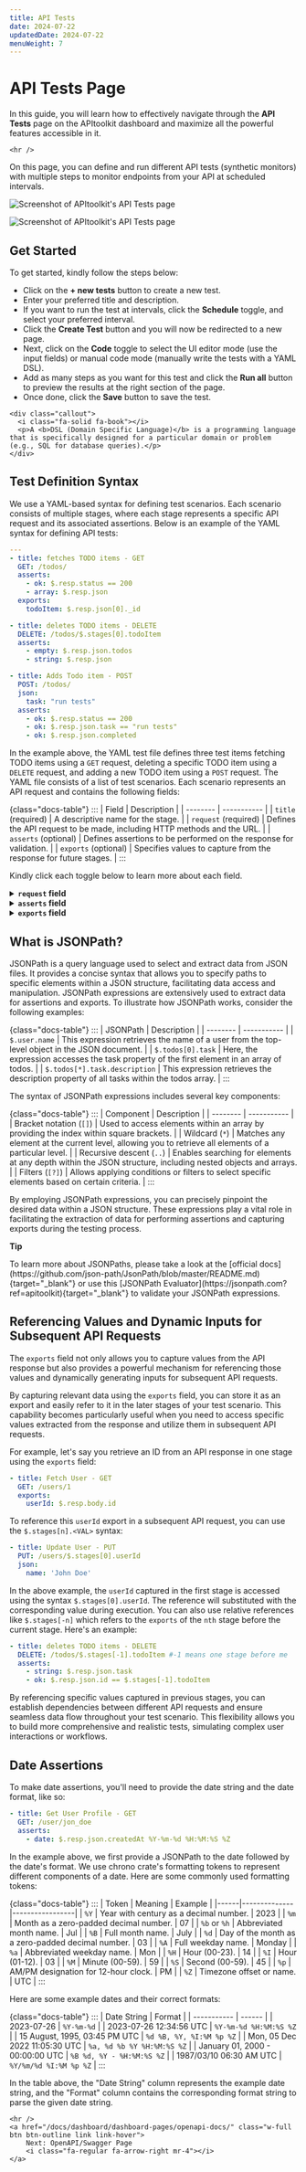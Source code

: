 ```yaml
---
title: API Tests
date: 2024-07-22
updatedDate: 2024-07-22
menuWeight: 7
---
```


# API Tests Page

In this guide, you will learn how to effectively navigate through the **API Tests** page on the APItoolkit dashboard and maximize all the powerful features accessible in it. 

```=html
<hr />
```

On this page, you can define and run different API tests (synthetic monitors) with multiple steps to monitor endpoints from your API at scheduled intervals.

![Screenshot of APItoolkit's API Tests page](/docs/dashboard/dashboard-pages/api-tests/testing-ui.png)

![Screenshot of APItoolkit's API Tests page](/docs/dashboard/dashboard-pages/api-tests/testing-code.png)

## Get Started

To get started, kindly follow the steps below:

- Click on the **+ new tests** button to create a new test.
- Enter your preferred title and description.
- If you want to run the test at intervals, click the **Schedule** toggle, and select your preferred interval.
- Click the **Create Test** button and you will now be redirected to a new page.
- Next, click on the **Code** toggle to select the UI editor mode (use the input fields) or manual code mode (manually write the tests with a YAML DSL).
- Add as many steps as you want for this test and click the **Run all** button to preview the results at the right section of the page.
- Once done, click the **Save** button to save the test.

```=html
<div class="callout">
  <i class="fa-solid fa-book"></i>
  <p>A <b>DSL (Domain Specific Language)</b> is a programming language that is specifically designed for a particular domain or problem (e.g., SQL for database queries).</p>
</div>
```

## Test Definition Syntax

We use a YAML-based syntax for defining test scenarios. Each scenario consists of multiple stages, where each stage represents a specific API request and its associated assertions. Below is an example of the YAML syntax for defining API tests:

```yaml
---
- title: fetches TODO items - GET
  GET: /todos/
  asserts:
    - ok: $.resp.status == 200
    - array: $.resp.json
  exports:
    todoItem: $.resp.json[0]._id

- title: deletes TODO items - DELETE
  DELETE: /todos/$.stages[0].todoItem
  asserts:
    - empty: $.resp.json.todos
    - string: $.resp.json

- title: Adds Todo item - POST
  POST: /todos/
  json:
    task: "run tests"
  asserts:
    - ok: $.resp.status == 200
    - ok: $.resp.json.task == "run tests"
    - ok: $.resp.json.completed
```

In the example above, the YAML test file defines three test items fetching TODO items using a `GET` request, deleting a specific TODO item using a `DELETE` request, and adding a new TODO item using a `POST` request. The YAML file consists of a list of test scenarios. Each scenario represents an API request and contains the following fields:

{class="docs-table"}
:::
| Field | Description |
| -------- | ----------- |
| `title` (required) | A descriptive name for the stage. |
| `request` (required) | Defines the API request to be made, including HTTP methods and the URL. |
| `asserts` (optional) | Defines assertions to be performed on the response for validation. |
| `exports` (optional) | Specifies values to capture from the response for future stages. |
:::

Kindly click each toggle below to learn more about each field.

<details>
<summary><b><code>request</code> field</b></summary>
<br />

The `request` field defines the API request to be made and consists of three properties:

  ① `method` (required): This property specifies the HTTP method for the request, such as `GET`, `POST`, `PUT`, or `DELETE` as the key. The value of the `method` property is the request URL path. Here's an example:

  ```yaml
  # POST request
  - title: Adds Todo item - POST
    POST: /todos/

  # GET request
  - title: Fetches Todo items - GET
    GET: /todos/
  ```

  ② `headers` (optional): This property allows you to include HTTP headers in the request. Headers can be used to pass additional information to the server, such as authentication tokens or content types. Here's an example:

  ```yaml
  - title: Fetches Todo items - GET with headers
    GET: /todos/
    headers:
      Authorization: Bearer <token>
      Content-Type: application/json
      Allowed-Methods:
        - GET
        - POST
  ```

  ⓷ `json` (optional): This property allows you to include request body data in JSON format when necessary. By specifying the `json` property within the `request` field, you can provide structured data that needs to be sent along with the API request. Here's an example:

  ```yaml
  - title: Create User - POST
    POST: /users/
    json:
      name: John Doe
      age: 25
      email: john.doe@example.com
  ```

  In the above example, a POST request is made to create a new user. The `json` property contains the user data in JSON format, including properties such as `name`, `age`, and `email`. Including the `json` property in the `request` field enables you to pass structured data to the API endpoint, facilitating actions such as creating or updating resources on the server.
</details>

<details>
<summary><b><code>asserts</code> field</b></summary>
<br />

The `asserts` field plays a crucial role in defining assertions or validations to be performed on the API response. It allows you to specify conditions that must be met for the test to pass successfully. This field accepts a collection of key-value pairs, where the keys represent the type of assertion (think of it as a variable) and the values define the corresponding expressions or conditions to be evaluated. You can include multiple assertions within the `asserts` field to perform various validations on different aspects of the API response, such as checking specific properties, verifying the presence of certain data, or comparing values.

Here's an example to demonstrate the usage of the `asserts` field:

```yaml
- title: Fetches Todo items - GET
  GET: /todos/
  asserts:
    - ok: $.resp.status == 200
    - array: $.resp.json
    - ok: $.resp.json[0].task == "run tests"
```

<div class="callout">
  <p><i class="fa-regular fa-lightbulb"></i> <b>Tip</b></p>
  <p>The `.json` in `$.resp.json` converts the response into JSON format. This allows you to access properties of the response JSON using JSONPath expressions.</p>
</div>

In the above example, we have defined three assertions:

① `ok`: This assertion checks whether the response status code is equal to 200. The expression `$.resp.status == 200` is evaluated, and if it returns `true`, the assertion is considered successful.

② `array`: This assertion verifies that the response body is an array. The expression `$.resp.json` is evaluated, and if the result is an array, the assertion is considered successful.

⓷ `ok`: This assertion checks if the first Todo item retrieved from the API response has a task name equal to "run tests". The expression `$.resp.json` is evaluated, and if it returns `true`, the assertion is considered successful.

By utilizing the `asserts` field effectively, you can ensure that the API response meets the expected criteria, providing confidence in the correctness and reliability of your API. All the possible assertions you could use are as follows:

{class="docs-table"}
:::
| Assertion | Description     |
|-----------|-----------------|
| `ok`     | Checks if the provided expression evaluates to `true`. |
| `empty`  | Checks if a value is empty (e.g., an empty array, string, or null). |
| `array`  | Checks if a value is an array.                  |
| `string` | Checks if a value is a string.                  |
| `number` | Checks if a value is a number.                  |
| `boolean`| Checks if a value is a boolean.                 |
| `null`   | Checks if a value is null.                      |
| `exists` | Checks if a value exists.                       |
| `date`   | Checks if a value is a valid date string.       |
:::

These assertions provide a wide range of options to validate different aspects of the API response, allowing you to ensure the correctness and integrity of the data and behavior. You can select the appropriate assertion based on the specific validation requirements of your API test scenario.
</details>

<details>
<summary><b><code>exports</code> field</b></summary>
<br />

The `exports` field allows you to capture and store values from the API response of a stage for future reference within the test scenario. It provides a convenient way to extract specific data and make it accessible in subsequent stages of the test.
  
To use the `exports` field, you define key-value pairs where the keys represent the names of the exports (think of it as a variable), and the values define the JSON paths or expressions used to extract the desired data from the response.
  
Here's an example that demonstrates the usage of the `exports` field:

```yaml
- title: Fetches Todo items - GET
  GET: /todos/
  exports:
    todoItem: $.resp.json[0]._id
```

In the above example, the `exports` field captures the value of the `_id` property from the first element of the API response array. It assigns this value to the `todoItem` export. By capturing the `_id` value in the `todoItem` exports, you can access it in subsequent stages of the test scenario. This allows you to use the extracted data for further API requests, assertions, or any other necessary operations.

The `exports` field enables you to create a bridge between different stages within the test scenario, providing a way to pass relevant data between them. This can be particularly useful when you need to refer to specific values or dynamically generate inputs for subsequent API requests. Using the `exports` field, you can enhance the flexibility and modularity of your API tests, making them more robust and adaptable to different scenarios.
</details>

## What is JSONPath?

JSONPath is a query language used to select and extract data from JSON files. It provides a concise syntax that allows you to specify paths to specific elements within a JSON structure, facilitating data access and manipulation. JSONPath expressions are extensively used to extract data for assertions and exports. To illustrate how JSONPath works, consider the following examples:

{class="docs-table"}
:::
| JSONPath | Description |
| -------- | ----------- |
| `$.user.name` | This expression retrieves the name of a user from the top-level object in the JSON document. |
| `$.todos[0].task` | Here, the expression accesses the task property of the first element in an array of todos. |
| `$.todos[*].task.description` | This expression retrieves the description property of all tasks within the todos array. |
:::

The syntax of JSONPath expressions includes several key components:

{class="docs-table"}
:::
| Component | Description |
| -------- | ----------- |
| Bracket notation (`[]`) | Used to access elements within an array by providing the index within square brackets. |
| Wildcard (`*`) | Matches any element at the current level, allowing you to retrieve all elements of a particular level. |
| Recursive descent (`..`) | Enables searching for elements at any depth within the JSON structure, including nested objects and arrays. |
| Filters (`[?]`) | Allows applying conditions or filters to select specific elements based on certain criteria. |
:::

By employing JSONPath expressions, you can precisely pinpoint the desired data within a JSON structure. These expressions play a vital role in facilitating the extraction of data for performing assertions and capturing exports during the testing process.

<div class="callout">
  <p><i class="fa-regular fa-lightbulb"></i> <b>Tip</b></p>
  <p>To learn more about JSONPaths, please take a look at the [official docs](https://github.com/json-path/JsonPath/blob/master/README.md){target="_blank"} or use this [JSONPath Evaluator](https://jsonpath.com?ref=apitoolkit){target="_blank"} to validate your JSONPath expressions.</p>
</div>

## Referencing Values and Dynamic Inputs for Subsequent API Requests

The `exports` field not only allows you to capture values from the API response but also provides a powerful mechanism for referencing those values and dynamically generating inputs for subsequent API requests.

By capturing relevant data using the `exports` field, you can store it as an export and easily refer to it in the later stages of your test scenario. This capability becomes particularly useful when you need to access specific values extracted from the response and utilize them in subsequent API requests.

For example, let's say you retrieve an ID from an API response in one stage using the `exports` field:

```yaml
- title: Fetch User - GET
  GET: /users/1
  exports:
    userId: $.resp.body.id
```

To reference this `userId` export in a subsequent API request, you can use the `$.stages[n].<VAL>` syntax:

```yaml
- title: Update User - PUT
  PUT: /users/$.stages[0].userId
  json:
    name: 'John Doe'
```

In the above example, the `userId` captured in the first stage is accessed using the syntax `$.stages[0].userId`. The reference will substituted with the corresponding value during execution. You can also use relative references like `$.stages[-n]` which refers to the `exports` of the `nth` stage before the current stage. Here's an example:

```yaml
- title: deletes TODO items - DELETE
  DELETE: /todos/$.stages[-1].todoItem #-1 means one stage before me
  asserts:
    - string: $.resp.json.task
    - ok: $.resp.json.id == $.stages[-1].todoItem
```

By referencing specific values captured in previous stages, you can establish dependencies between different API requests and ensure seamless data flow throughout your test scenario. This flexibility allows you to build more comprehensive and realistic tests, simulating complex user interactions or workflows.

## Date Assertions

To make date assertions, you'll need to provide the date string and the date format, like so:

```yaml
- title: Get User Profile - GET
  GET: /user/jon_doe
  asserts:
    - date: $.resp.json.createdAt %Y-%m-%d %H:%M:%S %Z
```

In the example above, we first provide a JSONPath to the date followed by the date's format. We use chrono crate's formatting tokens to represent different components of a date. Here are some commonly used formatting tokens:

{class="docs-table"}
:::
| Token | Meaning     | Example         |
|------|--------------|-----------------|
| `%Y` | Year with century as a decimal number. | 2023 |
| `%m` | Month as a zero-padded decimal number. | 07 |
| `%b` or `%h` | Abbreviated month name. | Jul |
| `%B` | Full month name. | July |
| `%d` | Day of the month as a zero-padded decimal number. | 03 |
| `%A` | Full weekday name. | Monday |
| `%a` | Abbreviated weekday name. | Mon |
| `%H` | Hour (00-23). | 14 |
| `%I` | Hour (01-12). | 03 |
| `%M` | Minute (00-59). | 59 |
| `%S` | Second (00-59). | 45 |
| `%p` | AM/PM designation for 12-hour clock. | PM |
| `%Z` | Timezone offset or name. | UTC |
:::

Here are some example dates and their correct formats:

{class="docs-table"}
:::
| Date String | Format |
| ----------- | ------ |
| 2023-07-26                      | `%Y-%m-%d`                 |
| 2023-07-26 12:34:56 UTC         | `%Y-%m-%d %H:%M:%S %Z`     |
| 15 August, 1995, 03:45 PM UTC   | `%d %B, %Y, %I:%M %p %Z`   |
| Mon, 05 Dec 2022 11:05:30 UTC   | `%a, %d %b %Y %H:%M:%S %Z` |
| January 01, 2000 - 00:00:00 UTC | `%B %d, %Y - %H:%M:%S %Z`  |
| 1987/03/10 06:30 AM UTC         | `%Y/%m/%d %I:%M %p %Z`     |
:::

In the table above, the "Date String" column represents the example date string, and the "Format" column contains the corresponding format string to parse the given date string.

```=html
<hr />
<a href="/docs/dashboard/dashboard-pages/openapi-docs/" class="w-full btn btn-outline link link-hover">
    Next: OpenAPI/Swagger Page
    <i class="fa-regular fa-arrow-right mr-4"></i>
</a>
```
